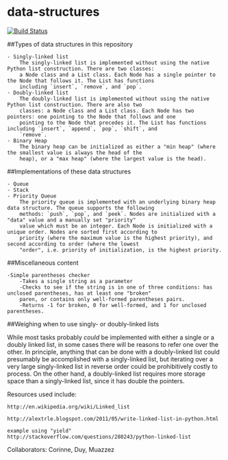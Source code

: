 data-structures
===============

[![Build Status](https://travis-ci.org/corinnelhh/data-structures.svg?branch=master)](https://travis-ci.org/corinnelhh/data-structures)

##Types of data structures in this repository

    - Singly-linked list
        The singly-linked list is implemented without using the native Python list construction. There are two classes:
        a Node class and a List class. Each Node has a single pointer to the Node that follows it. The List has functions
        including `insert`, `remove`, and `pop`. 
    - Doubly-linked list
        The doubly-linked list is implemented without using the native Python list construction. There are also two 
        classes: a Node class and a List class. Each Node has two pointers: one pointing to the Node that follows and one
        pointing to the Node that precedes it. The List has functions including `insert`, `append`, `pop`, `shift`, and
        `remove`. 
    - Binary Heap
        The binary heap can be initialized as either a "min heap" (where the smallest value is always the head of the 
        heap), or a "max heap" (where the largest value is the head). 
    
##Implementations of these data structures

    - Queue
    - Stack
    - Priority Queue
        The priority queue is implemented with an underlying binary heap data structure. The queue supports the following
        methods: `push`, `pop`, and `peek`. Nodes are initialized with a "data" value and a manually set "priority" 
        value which must be an integer. Each Node is initialized with a unique order. Nodes are sorted first according to
        priority (where the maximum value is the highest priority), and second according to order (where the lowest
        "order", i.e. priority of initialization, is the highest priority. 
        
        
##Miscellaneous content

    -Simple parentheses checker
        -Takes a single string as a parameter
        -Checks to see if the string is in one of three conditions: has unclosed parentheses, has at least one "broken" 
        paren, or contains only well-formed parentheses pairs. 
        -Returns -1 for broken, 0 for well-formed, and 1 for unclosed parentheses. 

##Weighing when to use singly- or doubly-linked lists

While most tasks probably *could* be implemented with either a single or a doubly linked list, in some cases there will be reasons to refer one over the other. In principle, anything that can be done with a doubly-linked list could presumably be accomplished with a singly-linked list, but iterating over a very large singly-linked list in reverse order could be prohibitively costly to process. On the other hand, a doubly-linked list requires more storage space than a singly-linked list, since it has double the pointers.  

Resources used include:

    http://en.wikipedia.org/wiki/Linked_list

    http://alextrle.blogspot.com/2011/05/write-linked-list-in-python.html
    
    example using "yield"
    http://stackoverflow.com/questions/280243/python-linked-list

Collaborators: Corinne, Duy, Muazzez
